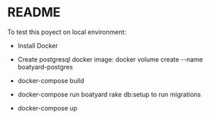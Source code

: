 # README

To test this poyect on local environment:

* Install Docker

* Create postgresql docker image: docker volume create --name boatyard-postgres

* docker-compose build

* docker-compose run boatyard rake db:setup to run migrations

* docker-compose up
